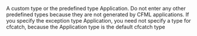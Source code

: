 A custom type or the predefined type Application. Do not enter any other predefined types because
		they are not generated by CFML applications. If you specify the exception type Application, you
		need not specify a type for cfcatch, because the Application type is the default cfcatch type